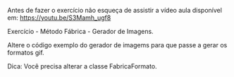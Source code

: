 
Antes de fazer o exercício não esqueça de assistir a vídeo aula disponível em: 
https://youtu.be/S3Mamh_ugf8


Exercício -  Método Fábrica - Gerador de Imagens. 

Altere o código exemplo do gerador de imagems para que passe a gerar os formatos gif.

Dica: Você precisa alterar a classe FabricaFormato.

